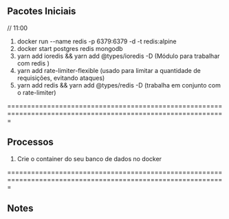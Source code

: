## Pacotes Iniciais

// 11:00

1. docker run --name redis -p 6379:6379 -d -t redis:alpine
2. docker start postgres redis mongodb
3. yarn add ioredis && yarn add @types/ioredis -D (Módulo para trabalhar com redis )
4. yarn add rate-limiter-flexible (usado para limitar a quantidade de requisições, evitando ataques)
5. yarn add redis && yarn add @types/redis -D (trabalha em conjunto com o rate-limiter)

=============================================================================================================

## Processos

1. Crie o container do seu banco de dados no docker

=============================================================================================================

## Notes
